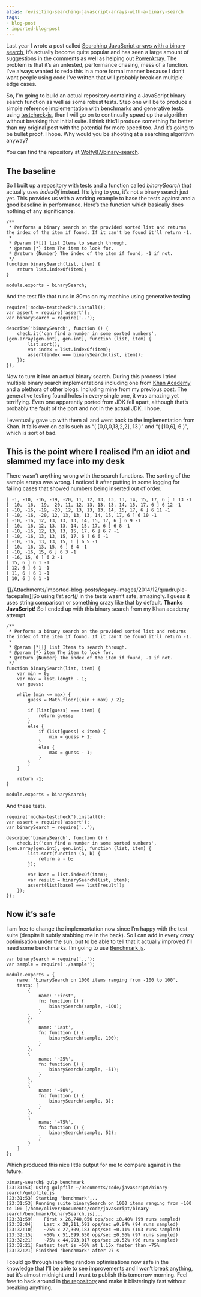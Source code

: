 ```yaml
---
alias: revisiting-searching-javascript-arrays-with-a-binary-search
tags:
- blog-post
- imported-blog-post
---
```



Last year I wrote a post called [Searching JavaScript arrays with a binary search](/searching-javascript-arrays-with-a-binary-search/), it’s actually become quite popular and has seen a large amount of suggestions in the comments as well as helping out [PowerArray](https://github.com/techfort/PowerArray). The problem is that it’s an untested, performance chasing, mess of a function. I’ve always wanted to redo this in a more formal manner because I don’t want people using code I’ve written that will probably break on multiple edge cases.

So, I’m going to build an actual repository containing a JavaScript binary search function as well as some robust tests. Step one will be to produce a simple reference implementation with benchmarks and generative tests using [testcheck-js](https://github.com/leebyron/testcheck-js), then I will go on to continually speed up the algorithm without breaking that initial suite. I think this’ll produce something far better than my original post with the potential for more speed too. And it’s going to be bullet proof. I hope. Why would you be shooting at a searching algorithm anyway?

You can find the repository at [Wolfy87/binary-search](https://github.com/Wolfy87/binary-search).

## The baseline

So I built up a repository with tests and a function called _binarySearch_ that actually uses _indexOf_ instead. It’s lying to you, it’s not a binary search just yet. This provides us with a working example to base the tests against and a good baseline in performance. Here’s the function which basically does nothing of any significance.

```
/**
 * Performs a binary search on the provided sorted list and returns the index of the item if found. If it can't be found it'll return -1.
 *
 * @param {*[]} list Items to search through.
 * @param {*} item The item to look for.
 * @return {Number} The index of the item if found, -1 if not.
 */
function binarySearch(list, item) {
    return list.indexOf(item);
}

module.exports = binarySearch;
```

And the test file that runs in 80ms on my machine using generative testing.

```
require('mocha-testcheck').install();
var assert = require('assert');
var binarySearch = require('..');

describe('binarySearch', function () {
    check.it('can find a number in some sorted numbers', [gen.array(gen.int), gen.int], function (list, item) {
        list.sort();
        var index = list.indexOf(item);
        assert(index === binarySearch(list, item));
    });
});
```

Now to turn it into an actual binary search. During this process I tried multiple binary search implementations including one from [Khan Academy](https://www.khanacademy.org/) and a plethora of other blogs. Including mine from my previous post. The generative testing found holes in every single one, it was amazing yet terrifying. Even one apparently ported from JDK fell apart, although that’s probably the fault of the port and not in the actual JDK. I hope.

I eventually gave up with them all and went back to the implementation from Khan. It falls over on calls such as “( [0,0,0,13,2,2], 13 )” and “( [10,6], 6 )”, which is sort of bad.

## This is the point where I realised I’m an idiot and slammed my face into my desk

There wasn’t anything wrong with the search functions. The sorting of the sample arrays was wrong. I noticed it after putting in some logging for failing cases that showed numbers being inserted out of order.

```
[ -1, -10, -16, -19, -20, 11, 12, 13, 13, 13, 14, 15, 17, 6 ] 6 13 -1
[ -10, -16, -19, -20, 11, 12, 13, 13, 13, 14, 15, 17, 6 ] 6 12 -1
[ -10, -16, -19, -20, 12, 13, 13, 13, 14, 15, 17, 6 ] 6 11 -1
[ -10, -16, -20, 12, 13, 13, 13, 14, 15, 17, 6 ] 6 10 -1
[ -10, -16, 12, 13, 13, 13, 14, 15, 17, 6 ] 6 9 -1
[ -10, -16, 12, 13, 13, 14, 15, 17, 6 ] 6 8 -1
[ -10, -16, 12, 13, 13, 15, 17, 6 ] 6 7 -1
[ -10, -16, 13, 13, 15, 17, 6 ] 6 6 -1
[ -10, -16, 13, 13, 15, 6 ] 6 5 -1
[ -10, -16, 13, 15, 6 ] 6 4 -1
[ -10, -16, 15, 6 ] 6 3 -1
[ -16, 15, 6 ] 6 2 -1
[ 15, 6 ] 6 1 -1
[ 12, 6 ] 6 1 -1
[ 11, 6 ] 6 1 -1
[ 10, 6 ] 6 1 -1
```

![[/Attachments/imported-blog-posts/legacy-images/2014/12/quadruple-facepalm]]So using _list.sort()_ in the tests wasn’t safe, amazingly. I guess it uses string comparison or something crazy like that by default. **Thanks JavaScript!** So I ended up with this binary search from my Khan academy attempt.

```
/**
 * Performs a binary search on the provided sorted list and returns the index of the item if found. If it can't be found it'll return -1.
 *
 * @param {*[]} list Items to search through.
 * @param {*} item The item to look for.
 * @return {Number} The index of the item if found, -1 if not.
 */
function binarySearch(list, item) {
    var min = 0;
    var max = list.length - 1;
    var guess;

    while (min <= max) {
        guess = Math.floor((min + max) / 2);

        if (list[guess] === item) {
            return guess;
        }
        else {
            if (list[guess] < item) {
                min = guess + 1;
            }
            else {
                max = guess - 1;
            }
        }
    }

    return -1;
}

module.exports = binarySearch;
```

And these tests.

```
require('mocha-testcheck').install();
var assert = require('assert');
var binarySearch = require('..');

describe('binarySearch', function () {
    check.it('can find a number in some sorted numbers', [gen.array(gen.int), gen.int], function (list, item) {
        list.sort(function (a, b) {
            return a - b;
        });

        var base = list.indexOf(item);
        var result = binarySearch(list, item);
        assert(list[base] === list[result]);
    });
});
```

## Now it’s safe

I am free to change the implementation now since I’m happy with the test suite (despite it subtly stabbing me in the back). So I can add in every crazy optimisation under the sun, but to be able to tell that it actually improved I’ll need some benchmarks. I’m going to use [Benchmark.js](http://benchmarkjs.com/).

```
var binarySearch = require('..');
var sample = require('./sample');

module.exports = {
    name: 'binarySearch on 1000 items ranging from -100 to 100',
    tests: [
        {
            name: 'First',
            fn: function () {
                binarySearch(sample, -100);
            }
        },
        {
            name: 'Last',
            fn: function () {
                binarySearch(sample, 100);
            }
        },
        {
            name: '~25%',
            fn: function () {
                binarySearch(sample, -51);
            }
        },
        {
            name: '~50%',
            fn: function () {
                binarySearch(sample, 3);
            }
        },
        {
            name: '~75%',
            fn: function () {
                binarySearch(sample, 52);
            }
        }
    ]
};
```

Which produced this nice little output for me to compare against in the future.

```
binary-search$ gulp benchmark
[23:31:53] Using gulpfile ~/Documents/code/javascript/binary-search/gulpfile.js
[23:31:53] Starting 'benchmark'...
[23:31:53] Running suite binarySearch on 1000 items ranging from -100 to 100 [/home/oliver/Documents/code/javascript/binary-search/benchmark/binarySearch.js]...
[23:31:59]    First x 26,740,056 ops/sec ±0.40% (99 runs sampled)
[23:32:04]    Last x 28,211,591 ops/sec ±0.84% (94 runs sampled)
[23:32:10]    ~25% x 27,309,183 ops/sec ±0.11% (103 runs sampled)
[23:32:15]    ~50% x 51,699,650 ops/sec ±0.56% (97 runs sampled)
[23:32:21]    ~75% x 44,993,017 ops/sec ±0.52% (96 runs sampled)
[23:32:21] Fastest test is ~50% at 1.15x faster than ~75%
[23:32:21] Finished 'benchmark' after 27 s
```

I could go through inserting random optimisations now safe in the knowledge that I’ll be able to see improvements and I won’t break anything, but it’s almost midnight and I want to publish this tomorrow morning. Feel free to hack around in [the repository](https://github.com/Wolfy87/binary-search) and make it blisteringly fast without breaking anything.
